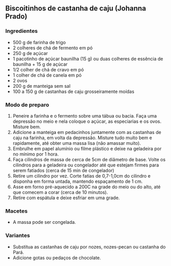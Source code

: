## Biscoitinhos de castanha de caju (Johanna Prado)

### Ingredientes

* 500 g de farinha de trigo
* 2 colheres de chá de fermento em pó
* 250 g de açúcar
* 1 pacotinho de açúcar baunilha (15 g) ou duas colheres de essência de baunilha + 15 g de açúcar
* 1/2 colher de chá de cravo em pó
* 1 colher de chá de canela em pó
* 2 ovos 
* 200 g de manteiga sem sal
* 100 a 150 g de castanhas de caju grosseiramente moídas

### Modo de preparo

1. Peneire a farinha e o fermento sobre uma tábua ou bacia. Faça uma depressão no meio e nela coloque o açúcar, as especiarias e os ovos. Misture bem.
2. Adicione a manteiga em pedacinhos juntamente com as castanhas de caju na farinha, em volta da depressão. Misture tudo muito bem e rapidamente, até obter uma massa lisa (não amassar muito).
3. Embrulhe em papel alumínio ou filme plástico e deixe na geladeira por no mínimo por 1 hora.
3. Faça cilindros de massa de cerca de 5cm de diâmetro de base. Volte os cilindros para a geladeira ou congelador até que estejam firmes para serem fatiados (cerca de 15 min de congelador)
4. Retire um cilindro por vez. Corte fatias de 0,7-1,0cm do cilindro e disponha em forma untada, mantendo espaçamento de 1 cm.
5. Asse em forno pré-aquecido a 200C na grade do meio ou do alto, até que comecem a corar (cerca de 10 minutos).
6. Retire com espátula e deixe esfriar em uma grade.

### Macetes

* A massa pode ser congelada.

### Variantes

* Substitua as castanhas de caju por nozes, nozes-pecan ou castanha do Pará.
* Adicione gotas ou pedaços de chocolate.
